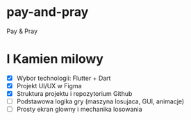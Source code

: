 # pay-and-pray
Pay &amp; Pray

# I Kamien milowy
- [x] Wybor technologii: Flutter + Dart
- [x] Projekt UI/UX w Figma
- [x] Struktura projektu i repozytorium Github
- [  ] Podstawowa logika gry (maszyna losujaca, GUI, animacje)
- [  ] Prosty ekran glowny i mechanika losowania